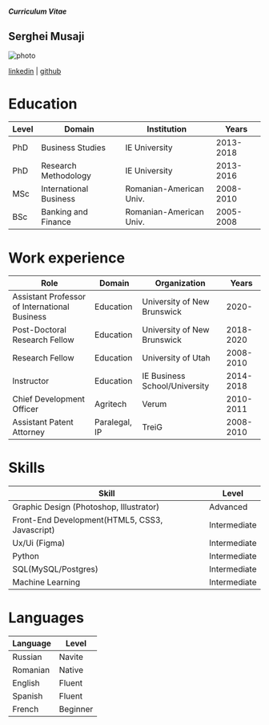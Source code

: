 ##### Curriculum Vitae
## Serghei Musaji

![photo](https://blogs.unb.ca/ideas-with-impact/_media/images/serghei_musaji.jpg)

[linkedin](www.linkedin.com/in/smusaji) | [github](https://github.com/seiumu)

# Education

|Level|Domain|Institution|Years|
|---|---|---|---|
|PhD|Business Studies|IE University |2013-2018|
|PhD|Research Methodology|IE University |2013-2016|
|MSc|International Business|Romanian-American Univ.|2008-2010|
|BSc|Banking and Finance|Romanian-American Univ.|2005-2008|

# Work experience

|Role|Domain|Organization|Years|
|---|---|---|---|
|Assistant Professor of International Business|Education|University of New Brunswick|2020-|
|Post-Doctoral Research Fellow|Education|University of New Brunswick |2018-2020|
|Research Fellow|Education|University of Utah|2008-2010|
|Instructor|Education|IE Business School/University|2014-2018|
|Chief Development Officer|Agritech|Verum|2010-2011
|Assistant Patent Attorney|Paralegal, IP|TreiG|2008-2010|

# Skills

|Skill|Level|
|---|---|
|Graphic Design (Photoshop, Illustrator)|Advanced|
|Front-End Development(HTML5, CSS3, Javascript)|Intermediate|
|Ux/Ui (Figma)|Intermediate|
|Python|Intermediate|
|SQL(MySQL/Postgres)|Intermediate|
|Machine Learning|Intermediate|

# Languages

|Language|Level|
|---|---|
|Russian|Navite|
|Romanian|Native|
|English|Fluent|
|Spanish|Fluent|
|French|Beginner|